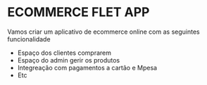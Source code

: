 # ECOMMERCE FLET APP

Vamos criar um aplicativo de ecommerce online com as seguintes funcionalidade

- Espaço dos clientes comprarem
- Espaço do admin gerir os produtos
- Integreação com pagamentos a cartão e Mpesa
- Etc
